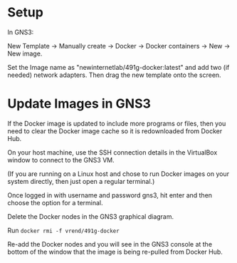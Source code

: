 Setup
=====
In GNS3:

New Template -> Manually create -> Docker -> Docker containers -> New -> New image.

Set the Image name as "newinternetlab/491g-docker:latest" and add two (if needed) network adapters. Then drag the new template onto the screen.



Update Images in GNS3
=====================

If the Docker image is updated to include more programs or files, then you need to clear the Docker image cache so it is redownloaded from Docker Hub.

On your host machine, use the SSH connection details in the VirtualBox window to connect to the GNS3 VM.

(If you are running on a Linux host and chose to run Docker images on your system directly, then just open a regular terminal.)

Once logged in with username and password gns3, hit enter and then choose the option for a terminal.

Delete the Docker nodes in the GNS3 graphical diagram.

Run `docker rmi -f vrend/491g-docker`

Re-add the Docker nodes and you will see in the GNS3 console at the bottom of the window that the image is being re-pulled from Docker Hub.
